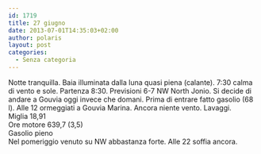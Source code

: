 ```yaml
---
id: 1719
title: 27 giugno
date: 2013-07-01T14:35:03+02:00
author: polaris
layout: post
categories:
  - Senza categoria
---
```

Notte tranquilla. Baia illuminata dalla luna quasi piena (calante). 7:30 calma di vento e sole. Partenza 8:30. Previsioni 6-7 NW North Jonio. Si decide di andare a Gouvia oggi invece che domani. Prima di entrare fatto gasolio (68 l). Alle 12 ormeggiati a Gouvia Marina. Ancora niente vento. Lavaggi.  
Miglia 18,91  
Ore motore 639,7 (3,5)  
Gasolio pieno  
Nel pomeriggio venuto su NW abbastanza forte. Alle 22 soffia ancora.